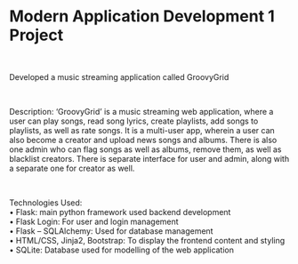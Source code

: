 <h1> Modern Application Development 1 Project </h1> 
<br>
<p> Developed a music streaming application called GroovyGrid </p>
<br> 
<p> Description:
‘GroovyGrid’ is a music streaming web application, where a user can play songs, read song lyrics, create playlists, add songs to playlists, as well as rate songs. It is a multi-user app, wherein a user can also become a creator and upload news songs and albums. There is also one admin who can flag songs as well as albums, remove them, as well as blacklist creators. There is separate interface for user and admin, along with a separate one for creator as well.</p> 
<br>
<p> 
Technologies Used: <br>
•	Flask: main python framework used backend development <br>
•	Flask Login: For user and login management <br>
•	Flask – SQLAlchemy: Used for database management <br> 
•	HTML/CSS, Jinja2, Bootstrap: To display the frontend content and styling <br>
•	SQLite: Database used for modelling of the web application <br>
</p>
